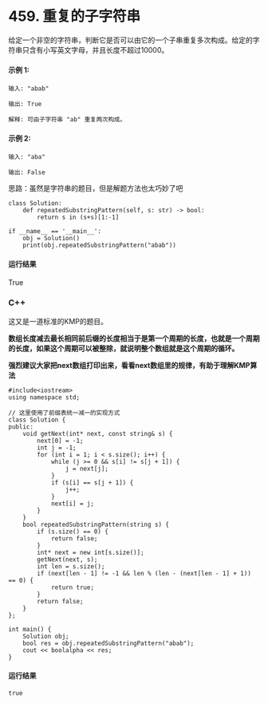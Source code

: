 # 459. 重复的子字符串
给定一个非空的字符串，判断它是否可以由它的一个子串重复多次构成。给定的字符串只含有小写英文字母，并且长度不超过10000。

#### 示例 1:

    输入: "abab"

    输出: True

    解释: 可由子字符串 "ab" 重复两次构成。
#### 示例 2:

    输入: "aba"

    输出: False

思路：虽然是字符串的题目，但是解题方法也太巧妙了吧

    class Solution:
        def repeatedSubstringPattern(self, s: str) -> bool:
            return s in (s+s)[1:-1]

    if __name__ == '__main__':
        obj = Solution()
        print(obj.repeatedSubstringPattern("abab"))
        
 #### 运行结果
  True

### C++

这又是一道标准的KMP的题目。

**数组长度减去最长相同前后缀的长度相当于是第一个周期的长度，也就是一个周期的长度，如果这个周期可以被整除，就说明整个数组就是这个周期的循环。**

**强烈建议大家把next数组打印出来，看看next数组里的规律，有助于理解KMP算法**

    #include<iostream>
    using namespace std;

    // 这里使用了前缀表统一减一的实现方式
    class Solution {
    public:
        void getNext(int* next, const string& s) {
            next[0] = -1;
            int j = -1;
            for (int i = 1; i < s.size(); i++) {
                while (j >= 0 && s[i] != s[j + 1]) {
                    j = next[j];
                }
                if (s[i] == s[j + 1]) {
                    j++;
                }
                next[i] = j;
            }
        }
        bool repeatedSubstringPattern(string s) {
            if (s.size() == 0) {
                return false;
            }
            int* next = new int[s.size()];
            getNext(next, s);
            int len = s.size();
            if (next[len - 1] != -1 && len % (len - (next[len - 1] + 1)) == 0) {
                return true;
            }
            return false;
        }
    };

    int main() {
        Solution obj;
        bool res = obj.repeatedSubstringPattern("abab");
        cout << boolalpha << res;
    }
#### 运行结果
    true
